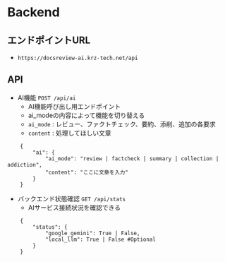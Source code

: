 # Backend
## エンドポイントURL
- `https://docsreview-ai.krz-tech.net/api`

## API
- AI機能 `POST /api/ai`
    - AI機能呼び出し用エンドポイント
    - ai_modeの内容によって機能を切り替える
    - `ai_mode` : レビュー、ファクトチェック、要約、添削、追加の各要求
    - `content` : 処理してほしい文章
```
    {
        "ai": {
            "ai_mode": "review | factcheck | summary | collection | addiction",
            "content": "ここに文章を入力"
        }
    }
```
- バックエンド状態確認 `GET /api/stats`
    - AIサービス接続状況を確認できる
```
    {
        "status": {
            "google_gemini": True | False,
            "local_llm": True | False #Optional
        }
    }
```